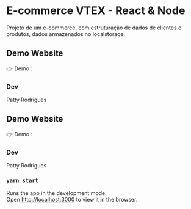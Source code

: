 # E-commerce VTEX - React & Node

Projeto de um e-commerce, com estruturação de dados de clientes e produtos, dados armazenados no localstorage.

## Demo Website

👉 Demo :

### Dev

Patty Rodrigues 
## Demo Website

👉 Demo :

### Dev

Patty Rodrigues 


### `yarn start`

Runs the app in the development mode.\
Open [http://localhost:3000](http://localhost:3000) to view it in the browser.

